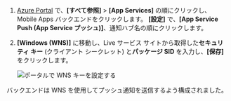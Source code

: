 
1. [Azure Portal](https://portal.azure.com/) で、**[すべて参照]** > **[App Services]** の順にクリックし、Mobile Apps バックエンドをクリックします。 **[設定]** で、**[App Service Push (App Service プッシュ)]**、通知ハブ名の順にクリックします。
2. **[Windows (WNS)]** に移動し、Live サービス サイトから取得した**セキュリティ キー** (クライアント シークレット) と**パッケージ SID** を入力し、**[保存]** をクリックします。

    ![ポータルで WNS キーを設定する](./media/app-service-mobile-configure-wns/mobile-push-wns-credentials.png)

バックエンドは WNS を使用してプッシュ通知を送信するよう構成されました。


<!--HONumber=Dec16_HO2-->


